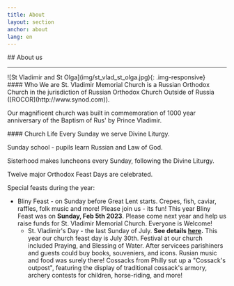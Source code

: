 ```yaml
---
title: About
layout: section
anchor: about
lang: en
---
```


<div class="section-title center" markdown="1">
##  About us

-----
</div>

<div class="row">

<div class="col-md-4" markdown="1">
![St Vladimir and St Olga](img/st_vlad_st_olga.jpg){: .img-responsive}
</div>

<div class="col-md-4 text-left" markdown="1">
#### Who We are
St. Vladimir Memorial Church is a Russian Orthodox Church in the jurisdiction of Russian Orthodox Church Outside
of Russia ([ROCOR](http://www.synod.com)).

Our magnificent church was built in commemoration of 1000 year anniversary of the Baptism of Rus' by Prince Vladimir.
</div>

<div class="col-md-4 text-left checklist" markdown="1">
#### Church Life
Every Sunday we serve Divine Liturgy.

Sunday school - pupils learn Russian and Law of God.

Sisterhood makes luncheons every Sunday, following the Divine Liturgy.

Twelve major Orthodox Feast Days are celebrated.

Special feasts during the year:
* Bliny Feast - on Sunday before Great Lent starts.
  Crepes, fish, caviar, raffles, folk music and more!
  Please join us - its fun!
  This year Bliny Feast was on **Sunday, Feb 5th 2023**.
  Please come next year and help us raise funds for St. Vladimir Memorial Church. Everyone is Welcome!
  <!-- Come and check this page often - do not miss the opportunity next yer! -->
  * St. Vladimir's Day - the last Sunday of July. **See details [here](/files/st-vlad-day.pdf).**
  This year our church feast day is July 30th.
  Festival at our church included Praying,
  and Blessing of Water. After servicees parishiners and guests could
  buy books, souveniers, and icons. Rusian music and food was surely there!
  Cossacks from Philly sut up a "Cossack's outpost",
  featuring the display of traditional cossack's armory, archery contests for children,
  horse-riding, and more!
  <!-- Cultural Music, Horse Rides, Russian Food, Market and Book Store. -->
  <!-- <b>Last year Cossacks from Philly set up a special "Cossack's Outpost", featuring
  the display of traditional cossack's armory, archery contests, a real warhorse, and more!</b>
  This year we are looking forward for another thrilling Cossack's Outpost! -->
</div>
</div>

<div class="space"></div>
<!-- <div class="section-title center" markdown="1">
##  Service Schedule

-----
</div>

<div class="row">
<div class="col-md-4 col-md-offset-2 text-center center" markdown="1">
[Service Schedule (in English)](/files/schedule-en.pdf){: .btn .btn-default}
</div>
<div class="col-md-4 col-md-offset-0 text-center center" markdown="1">
[Service Schedule (in Russian)](/files/schedule-ru.pdf){: .btn .btn-default}
</div>
</div>
 -->